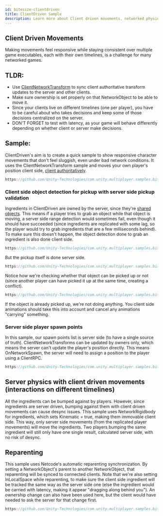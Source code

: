 ```yaml
---
id: bitesize-clientdriven
title: ClientDriven Sample
description: Learn more about Client driven movements, networked physics, spawning vs statically placed objects, object reparenting
---
```


## Client Driven Movements
Making movements feel responsive while staying consistent over multiple game executables, each with their own timelines, is a challenge for many networked games.

## TLDR:

- Use [ClientNetworkTransform](../../components/networktransform.md#clientnetworktransform) to sync client authoritative transform updates to the server and other clients.
- Make sure ownership is set properly on that NetworkObject to be able to move it.
- Since your clients live on different timelines (one per player), you have to be careful about who takes decisions and keep some of those decisions centralized on the server.
- DON'T FORGET to test with latency, as your game will behave differently depending on whether client or server make decisions.

## Sample:

ClientDriven's aim is to create a quick sample to show responsive character movements that don't feel sluggish, even under bad network conditions.
It uses the ClientNetworkTransform sample and moves your own player's position client side, [client authoritatively](../dealing-with-latency.md#allow-low-impact-client-authority). 

```csharp reference
https://github.com/Unity-Technologies/com.unity.multiplayer.samples.bitesize/blob/9854697081df4962dd525d7c3bd65f9f88c7ee60/Basic/ClientDriven/Assets/Scripts/ClientPlayerMove.cs#L57-L64
```

### Client side object detection for pickup with server side pickup validation 
Ingredients in ClientDriven are owned by the server, since they're [shared objects](../dealing-with-latency.md#issue-world-consistency). This means if a player tries to grab an object while that object is moving, a server side range detection would sometimes fail, even though it should have succeeded (since ingredients are replicated with some lag, so the player would try to grab ingredients that are a few milliseconds behind).
To make sure this doesn't happen, the object detection done to grab an ingredient is also done client side.

```csharp reference
https://github.com/Unity-Technologies/com.unity.multiplayer.samples.bitesize/blob/develop/Basic/ClientDriven/Assets/Scripts/ClientPlayerMove.cs#L66-L94
```

But the pickup itself is done server side.

```csharp reference
https://github.com/Unity-Technologies/com.unity.multiplayer.samples.bitesize/blob/996ac9785c4e825c0e4692f115c9b5f2b4c7c386/Basic/ClientDriven/Assets/Scripts/ServerPlayerMove.cs#L41-L69
```

Notice how we're checking whether that object can be picked up or not (since another player can have picked it up at the same time, creating a conflict).

```csharp reference
https://github.com/Unity-Technologies/com.unity.multiplayer.samples.bitesize/blob/996ac9785c4e825c0e4692f115c9b5f2b4c7c386/Basic/ClientDriven/Assets/Scripts/ServerPlayerMove.cs#L45
```
If the object is already picked up, we're not doing anything. You client side animations should take this into account and cancel any animations "carrying" something.

### Server side player spawn points
In this sample, our spawn points list is server side (to have a single source of truth). 
ClientNetworkTransforms can be updated by owners only, which means the server can't update the player's position directly.
This means OnNetworkSpawn, the server will need to assign a position to the player using a ClientRPC.

```csharp reference
https://github.com/Unity-Technologies/com.unity.multiplayer.samples.bitesize/blob/0c9081b27e66879ce5742314c13ff69ac45ff02e/Basic/ClientDriven/Assets/Scripts/ServerPlayerMove.cs#L24-L37
```

## Server physics with client driven movements (interactions on different timelines)
All the ingredients can be bumped against by players. However, since ingredients are server driven, bumping against them with client driven movements can cause desync issues.
This sample uses NetworkRigidbody for ingredients, which sets Kinematic = true, making them immovable client side. This way, only server side movements (from the replicated player movements) will move the ingredients. Two players bumping the same ingredient will still only have one single result, calculated server side, with no risk of desync.

## Reparenting

This sample uses Netcode's automatic reparenting synchronization. By setting a NetworkObject's parent to another NetworkObject, that reparenting will be synced to connected clients.
Note that we're also setting InLocalSpace while reparenting, to make sure the client side ingredient will be tracked the same way as the server side one (else the ingredient would be carried with latency, making it appear "dragging along behind you").
An ownership change can also have been used here, but the client would have needed to ask the server for that change first.

```csharp reference
https://github.com/Unity-Technologies/com.unity.multiplayer.samples.bitesize/blob/0c9081b27e66879ce5742314c13ff69ac45ff02e/Basic/ClientDriven/Assets/Scripts/ServerPlayerMove.cs#L42-L54
```
